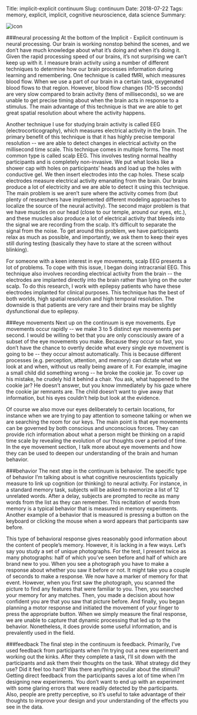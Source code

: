 Title: implicit-explicit continuum
Slug: continuum
Date: 2018-07-22
Tags: memory, explicit, implicit, cognitive neuroscience, data science
Summary:

![icon](/images/implicit_explicit.png)

###neural processing
At the bottom of the Implicit - Explicit continuum is neural processing. Our brain is working nonstop behind the scenes, and we don’t have much knowledge about what it’s doing and when it’s doing it. Given the rapid processing speed of our brains, it’s not surprising we can’t keep up with it. I measure brain activity using a number of different techniques to determine how our brain processes information during learning and remembering. One technique is called fMRI, which measures blood flow. When we use a part of our brain in a certain task, oxygenated blood flows to that region. However, blood flow changes (10-15 seconds) are very slow compared to brain activity (tens of milliseconds), so we are unable to get precise timing about when the brain acts in response to a stimulus. The main advantage of this technique is that we are able to get great spatial resolution about where the activity happens.

Another technique I use for studying brain activity is called EEG (electrocorticography), which measures electrical activity in the brain. The primary benefit of this technique is that it has highly precise temporal resolution -- we are able to detect changes in electrical activity on the millisecond time scale. This technique comes in multiple forms. The most common type is called scalp EEG. This involves testing normal healthy participants and is completely non-invasive. We put what looks like a shower cap with holes on participants’ heads and load up the holes with conductive gel. We then insert electrodes into the cap holes. These scalp electrodes measure electrical activity emanating from the brain. Our brains produce a lot of electricity and we are able to detect it using this technique. The main problem is we aren’t sure where the activity comes from (but plenty of researchers have implemented different modeling approaches to localize the source of the neural activity). The second major problem is that we have muscles on our head (close to our temple, around our eyes, etc.), and these muscles also produce a lot of electrical activity that bleeds into the signal we are recording from the scalp. It’s difficult to separate the signal from the noise. To get around this problem, we have participants relax as much as possible, and importantly, we ask them to keep their eyes still during testing (basically they have to stare at the screen without blinking).

For someone with a keen interest in eye movements, scalp EEG presents a lot of problems. To cope with this issue, I began doing intracranial EEG. This technique also involves recording electrical activity from the brain -- the electrodes are implanted directly into the brain rather than lying on the outer scalp. To do this research, I work with epilepsy patients who have these electrodes implanted for clinical purposes. This technique has the best of both worlds, high spatial resolution and high temporal resolution. The downside is that patients are very rare and their brains may be slightly dysfunctional due to epilepsy.

###eye movements
Next up on the continuum is eye movements. Eye movements occur rapidly -- we make 3 to 5 distinct eye movements per second. I would be willing to bet that you are only consciously aware of a subset of the eye movements you make. Because they occur so fast, you don’t have the chance to overtly decide what every single eye movement is going to be -- they occur almost automatically. This is because different processes (e.g. perception, attention, and memory) can dictate what we look at and when, without us really being aware of it. For example, imagine a small child did something wrong -- he broke the cookie jar. To cover up his mistake, he crudely hid it behind a chair. You ask, what happened to the cookie jar? He doesn’t answer, but you know immediately by his gaze where the cookie jar remnants are. The child doesn’t want to give away that information, but his eyes couldn’t help but look at the evidence.

Of course we also move our eyes deliberately to certain locations, for instance when we are trying to pay attention to someone talking or when we are searching the room for our keys. The main point is that eye movements can be governed by both conscious and unconscious forces. They can provide rich information about what a person might be thinking on a rapid time scale by revealing the evolution of our thoughts over a period of time. In the eye movement section, I talk more about eye movements and how they can be used to deepen our understanding of the brain and human behavior.

###behavior
The next step in the continuum is behavior. The specific type of behavior I’m talking about is what cognitive neuroscientists typically measure to link up cognition (or thinking) to neural activity. For instance, in a standard memory task, subjects will be asked to memorize a list of 12 unrelated words. After a delay, subjects are prompted to recite as many words from the list as they can remember. This recitation of words from memory is a typical behavior that is measured in memory experiments. Another example of a behavior that is measured is pressing a button on the keyboard or clicking the mouse when a word appears that participants saw before.

This type of behavioral response gives reasonably good information about the content of people’s memory. However, it is lacking in a few ways. Let’s say you study a set of unique photographs. For the test, I present twice as many photographs: half of which you’ve seen before and half of which are brand new to you. When you see a photograph you have to make a response about whether you saw it before or not. It might take you a couple of seconds to make a response. We now have a marker of memory for that event. However, when you first saw the photograph, you scanned the picture to find any features that were familiar to you. Then, you searched your memory for any matches. Then, you made a decision about how confident you are that you saw that picture before. And finally, you began planning a motor response and initiated the movement of your finger to press the appropriate button. When we simply measure the final response, we are unable to capture that dynamic processing that led up to the behavior. Nonetheless, it does provide some useful information, and is prevalently used in the field.

###feedback
The final step in the continuum is feedback. Primarily, I’ve used feedback from participants when I’m trying out a new experiment and working out the kinks. After they complete a task, I’ll sit down with the participants and ask them their thoughts on the task. What strategy did they use? Did it feel too hard? Was there anything peculiar about the stimuli? Getting direct feedback from the participants saves a lot of time when I’m designing new experiments. You don’t want to end up with an experiment with some glaring errors that were readily detected by the participants. Also, people are pretty perceptive, so it’s useful to take advantage of their thoughts to improve your design and your understanding of the effects you see in the data.
